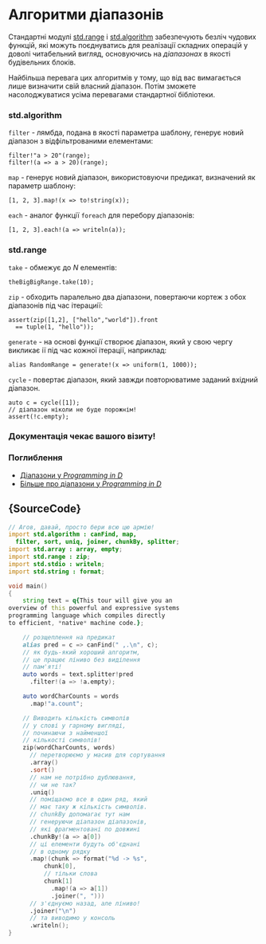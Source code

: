 # Алгоритми діапазонів

Стандартні модулі [std.range](http://dlang.org/phobos/std_range.html) і
[std.algorithm](http://dlang.org/phobos/std_algorithm.html) забезпечують
безліч чудових функцій, які можуть поєднуватись для реалізації складних
операцій у доволі читабельний вигляд, основуючись на *діапазонах* в
якості будівельних блоків.

Найбільша перевага цих алгоритмів у тому, що від вас вимагається лише
визначити свій власний діапазон. Потім зможете насолоджуватися усіма
перевагами стандартної бібліотеки.

### std.algorithm

`filter` - лямбда, подана в якості параметра шаблону, генерує новий
діапазон з відфільтрованими елементами:

    filter!"a > 20"(range);
    filter!(a => a > 20)(range);

`map` - генерує новий діапазон, використовуючи предикат, визначений як
параметр шаблону:

    [1, 2, 3].map!(x => to!string(x));

`each` - аналог функції `foreach` для перебору діапазонів:

    [1, 2, 3].each!(a => writeln(a));

### std.range

`take` - обмежує до *N* елементів:

    theBigBigRange.take(10);

`zip` - обходить паралельно два діапазони, повертаючи кортеж з обох
діапазонів під час ітерациії:

    assert(zip([1,2], ["hello","world"]).front
      == tuple(1, "hello"));

`generate` - на основі функції створює діапазон,
який у свою чергу викликає ії під час кожної ітерації, наприклад:

    alias RandomRange = generate!(x => uniform(1, 1000));

`cycle` - повертає діапазон, який завжди повторюватиме заданий вхідний
діапазон.

    auto c = cycle([1]);
    // діапазон ніколи не буде порожнім!
    assert(!c.empty);

### Документація чекає вашого візиту!


### Поглиблення

- [Діапазони у _Programming in D_](http://ddili.org/ders/d.en/ranges.html)
- [Більше про діапазони у _Programming in D_](http://ddili.org/ders/d.en/ranges_more.html)

## {SourceCode}

```d
// Агов, давай, просто бери всю цю армію!
import std.algorithm : canFind, map,
  filter, sort, uniq, joiner, chunkBy, splitter;
import std.array : array, empty;
import std.range : zip;
import std.stdio : writeln;
import std.string : format;

void main()
{
    string text = q{This tour will give you an
overview of this powerful and expressive systems
programming language which compiles directly
to efficient, *native* machine code.};

    // розщеплення на предикат
    alias pred = c => canFind(" ,.\n", c);
    // як будь-який хороший алгоритм,
    // це працює ліниво без виділення
    // пам'яті!
    auto words = text.splitter!pred
      .filter!(a => !a.empty);

    auto wordCharCounts = words
      .map!"a.count";

	// Виводить кількість символів
	// у слові у гарному вигляді,
    // починаючи з найменшої
    // кількості символів!
    zip(wordCharCounts, words)
      // перетворюємо у масив для сортування
      .array()
      .sort()
      // нам не потрібно дублювання,
      // чи не так?
      .uniq()
      // поміщаємо все в один ряд, який
      // має таку ж кількість символів.
      // chunkBy допомагає тут нам
      // генеруючи діапазон діапазонів,
      // які фрагментовані по довжині
      .chunkBy!(a => a[0])
      // ці елементи будуть об'єднані
      // в одному рядку
      .map!(chunk => format("%d -> %s",
          chunk[0],
          // тільки слова
          chunk[1]
            .map!(a => a[1])
            .joiner(", ")))
      // з'єднуємо назад, але ліниво!
      .joiner("\n")
      // та виводимо у консоль
      .writeln();
}
```
